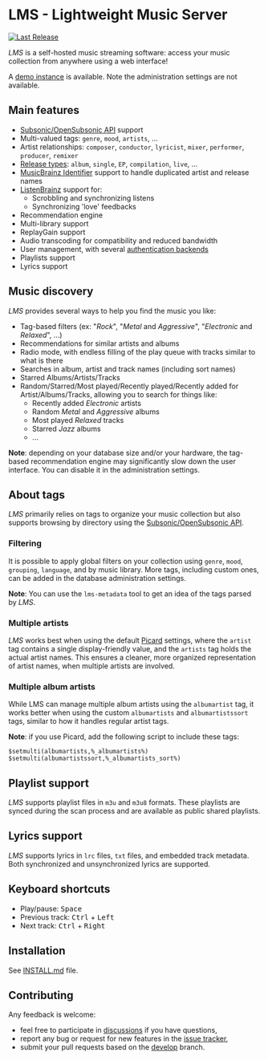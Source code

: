 # LMS - Lightweight Music Server

[![Last Release](https://img.shields.io/github/v/release/epoupon/lms?logo=github&label=latest)](https://github.com/epoupon/lms/releases)

_LMS_ is a self-hosted music streaming software: access your music collection from anywhere using a web interface!

A [demo instance](http://lms-demo.poupon.dev) is available. Note the administration settings are not available.

## Main features
* [Subsonic/OpenSubsonic API](SUBSONIC.md) support
* Multi-valued tags: `genre`, `mood`, `artists`, ...
* Artist relationships: `composer`, `conductor`, `lyricist`, `mixer`, `performer`, `producer`, `remixer`
* [Release types](https://musicbrainz.org/doc/Release_Group/Type): `album`, `single`, `EP`, `compilation`, `live`, ...
* [MusicBrainz Identifier](https://musicbrainz.org/doc/MusicBrainz_Identifier) support to handle duplicated artist and release names
* [ListenBrainz](https://listenbrainz.org) support for:
  * Scrobbling and synchronizing listens
  * Synchronizing 'love' feedbacks
* Recommendation engine
* Multi-library support
* ReplayGain support
* Audio transcoding for compatibility and reduced bandwidth
* User management, with several [authentication backends](INSTALL.md#authentication-backend)
* Playlists support
* Lyrics support

## Music discovery
_LMS_ provides several ways to help you find the music you like:
* Tag-based filters (ex: "_Rock_", "_Metal_ and _Aggressive_", "_Electronic_ and _Relaxed_", ...)
* Recommendations for similar artists and albums
* Radio mode, with endless filling of the play queue with tracks similar to what is there
* Searches in album, artist and track names (including sort names)
* Starred Albums/Artists/Tracks
* Random/Starred/Most played/Recently played/Recently added for Artist/Albums/Tracks, allowing you to search for things like:
  * Recently added _Electronic_ artists
  * Random _Metal_ and _Aggressive_ albums
  * Most played _Relaxed_ tracks
  * Starred _Jazz_ albums
  * ...

__Note__: depending on your database size and/or your hardware, the tag-based recommendation engine may significantly slow down the user interface. You can disable it in the administration settings.

## About tags
_LMS_ primarily relies on tags to organize your music collection but also supports browsing by directory using the [Subsonic/OpenSubsonic API](SUBSONIC.md).

### Filtering
It is possible to apply global filters on your collection using `genre`, `mood`, `grouping`, `language`, and by music library. More tags, including custom ones, can be added in the database administration settings.

__Note__: You can use the `lms-metadata` tool to get an idea of the tags parsed by _LMS_.

### Multiple artists
_LMS_ works best when using the default [Picard](https://picard.musicbrainz.org/) settings, where the `artist` tag contains a single display-friendly value, and the `artists` tag holds the actual artist names. This ensures a cleaner, more organized representation of artist names, when multiple artists are involved.

### Multiple album artists
While LMS can manage multiple album artists using the `albumartist` tag, it works better when using the custom `albumartists` and `albumartistssort` tags, similar to how it handles regular artist tags.

__Note__: if you use Picard, add the following script to include these tags:
```
$setmulti(albumartists,%_albumartists%)
$setmulti(albumartistssort,%_albumartists_sort%)
```

## Playlist support
_LMS_ supports playlist files in `m3u` and `m3u8` formats. These playlists are synced during the scan process and are available as public shared playlists.

## Lyrics support
_LMS_ supports lyrics in `lrc` files, `txt` files, and embedded track metadata. Both synchronized and unsynchronized lyrics are supported.

## Keyboard shortcuts
* Play/pause: <kbd>Space</kbd>
* Previous track: <kbd>Ctrl</kbd> + <kbd>Left</kbd>
* Next track: <kbd>Ctrl</kbd> + <kbd>Right</kbd>

## Installation
See [INSTALL.md](INSTALL.md) file.

## Contributing
Any feedback is welcome:
* feel free to participate in [discussions](https://github.com/epoupon/lms/discussions) if you have questions,
* report any bug or request for new features in the [issue tracker](https://github.com/epoupon/lms/issues),
* submit your pull requests based on the [develop](../../tree/develop) branch.

